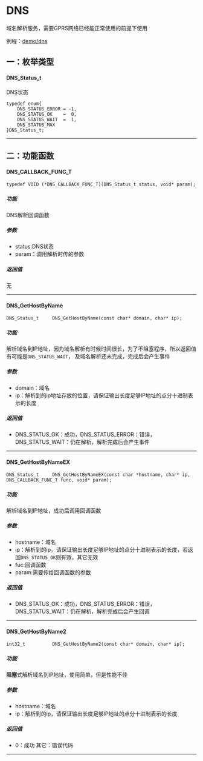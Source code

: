 DNS
====

域名解析服务，需要GPRS网络已经能正常使用的前提下使用

例程：[demo/dns](https://github.com/Ai-Thinker-Open/GPRS_C_SDK/blob/master/demo/dns/src/demo_dns.c)


## 一：枚举类型

#### DNS_Status_t

DNS状态

```
typedef enum{
    DNS_STATUS_ERROR = -1,
    DNS_STATUS_OK    =  0,
    DNS_STATUS_WAIT  =  1,
    DNS_STATUS_MAX
}DNS_Status_t;
```

---


## 二：功能函数


#### DNS_CALLBACK_FUNC_T

```
typedef VOID (*DNS_CALLBACK_FUNC_T)(DNS_Status_t status, void* param);
```

##### 功能

DNS解析回调函数

##### 参数

* status:DNS状态
* param：调用解析时传的参数

##### 返回值

无

---

#### DNS_GetHostByName

```
DNS_Status_t     DNS_GetHostByName(const char* domain, char* ip);
```

##### 功能

解析域名到IP地址，因为域名解析有时候时间很长，为了不阻塞程序，所以返回值有可能是`DNS_STATUS_WAIT`，
及域名解析还未完成，完成后会产生事件

##### 参数

* domain：域名
* ip：解析到的ip地址存放的位置，请保证输出长度足够IP地址的点分十进制表示的长度

##### 返回值

* DNS_STATUS_OK：成功，DNS_STATUS_ERROR：错误，DNS_STATUS_WAIT：仍在解析，解析完成后会产生事件

---

#### DNS_GetHostByNameEX

```
DNS_Status_t     DNS_GetHostByNameEX(const char *hostname, char* ip, DNS_CALLBACK_FUNC_T func, void* param);
```

##### 功能

解析域名到IP地址，成功后调用回调函数

##### 参数

* hostname：域名
* ip：解析到的ip，请保证输出长度足够IP地址的点分十进制表示的长度，若返回`DNS_STATUS_OK`则有效，其它无效
* fuc:回调函数
* param:需要传给回调函数的参数

##### 返回值

* DNS_STATUS_OK：成功，DNS_STATUS_ERROR：错误，DNS_STATUS_WAIT：仍在解析，解析完成后会产生回调

---

#### DNS_GetHostByName2

```
int32_t          DNS_GetHostByName2(const char* domain, char* ip);
```

##### 功能

**阻塞**式解析域名到IP地址，使用简单，但是性能不佳

##### 参数

* hostname：域名
* ip：解析到的ip，请保证输出长度足够IP地址的点分十进制表示的长度

##### 返回值

* 0：成功 其它：错误代码

---
